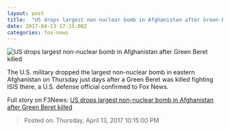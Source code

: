 ```yaml
---
layout: post
title:  "US drops largest non-nuclear bomb in Afghanistan after Green Beret killed"
date: 2017-04-13 17:15:00Z
categories: fox-news
---
```


![US drops largest non-nuclear bomb in Afghanistan after Green Beret killed](http://a57.foxnews.com/media2.foxnews.com/BrightCove/694940094001/2017/03/30/0/0/694940094001_5379063958001_5379052787001-vs.jpg?ve=1)

The U.S. military dropped the largest non-nuclear bomb in eastern Afghanistan on Thursday just days after a Green Beret was killed fighting ISIS there, a U.S. defense official confirmed to Fox News.


Full story on F3News: [US drops largest non-nuclear bomb in Afghanistan after Green Beret killed](http://www.f3nws.com/n/3SekKF)

> Posted on: Thursday, April 13, 2017 10:15:00 PM
